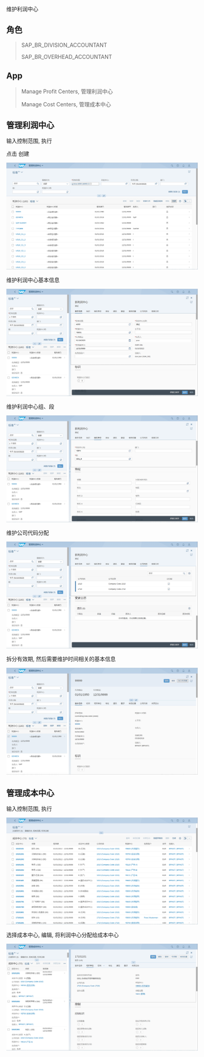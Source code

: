维护利润中心
## 角色
> SAP_BR_DIVISION_ACCOUNTANT
>
> SAP_BR_OVERHEAD_ACCOUNTANT
## App
> Manage Profit Centers, 管理利润中心
>
> Manage Cost Centers, 管理成本中心
## 管理利润中心
输入控制范围, 执行

点击 创建

![Creating-Profit-Center-1](./img/Creating-Profit-Center-1.png "创建利润中心")

维护利润中心基本信息

![Creating-Profit-Center-2](./img/Creating-Profit-Center-2.png "基本信息")

维护利润中心组、段

![Creating-Profit-Center-3](./img/Creating-Profit-Center-3.png "利润中心组、段")

维护公司代码分配

![Creating-Profit-Center-4](./img/Creating-Profit-Center-4.png "公司代码")

拆分有效期, 然后需要维护时间相关的基本信息

![Creating-Profit-Center-5](./img/Creating-Profit-Center-5.png "拆分有效期")

## 管理成本中心
输入控制范围, 执行

![Assign-Profit-1](./img/Assign-Profit-1.png "成本中心")

选择成本中心, 编辑, 将利润中心分配给成本中心

![Assign-Profit-2](./img/Assign-Profit-2.png "分配利润中心")